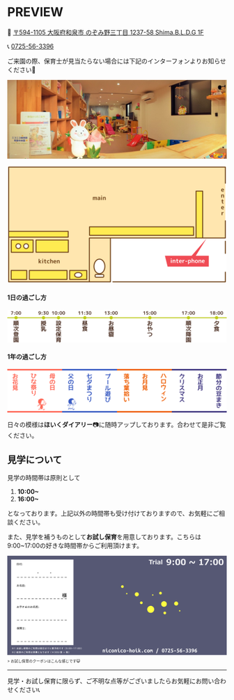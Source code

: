 # PREVIEW

🏡 [〒594-1105 大阪府和泉市 のぞみ野三丁目 1237-58 Shima.B.L.D.G 1F](https://goo.gl/maps/wMkEvpDmiUB2)

📞 [0725-56-3396](tel:0725563396)

ご来園の際、保育士が見当たらない場合には下記のインターフォンよりお知らせください🙇

[![as?fetch=bloburl](../image/room.2.jpg)](../image/room.2.jpg)

[![as?fetch=hast](../svg/preview.room.svg)](../svg/preview.room.svg)

#### 1日の過ごし方

[![as?fetch=hast](../svg/preview.day.svg)](../svg/preview.day.svg)

<!--

空いている時間帯は主に遊んでいます。季節感のある遊びなど、その時々に応じてする遊びが決まります。また、お散歩に出かけることも多いです。

### 定番のお散歩コース Google My Map

* oge
  * 風がいい
* few
  * 遊具が充実している

-->

#### 1年の過ごし方

[![as?fetch=hast](../svg/preview.year.svg)](../svg/preview.year.svg)

日々の模様は**ほいくダイアリー**📷に随時アップしております。合わせて是非ご覧ください。

<!--
![as?fetch=bloburl&className=preview_square](../image/preview.spring.jpg)
![as?fetch=bloburl&className=preview_square](../image/preview.summer.jpg)
![as?fetch=bloburl&className=preview_square](../image/preview.fall.jpg)
![as?fetch=bloburl&className=preview_square](../image/preview.winter.jpg)
-->

<!--
#### [🌏地図🏃](https://drive.google.com/open?id=183-KK2iIdtZssIV-K_zXllTHb5YFmec4&usp=sharing)

↑お散歩に利用する街のお気に入りスポットをまとめています。(随時更新)
-->


## 見学について
見学の時間帯は原則として

1. **10:00~**
1. **16:00~**

となっております。上記以外の時間帯も受け付けておりますので、お気軽にご相談ください。

また、見学を補うものとして**お試し保育**を用意しております。こちらは9:00~17:00の好きな時間帯からご利用頂けます。

[![as?fetch=bloburl](../image/trial.coupon.png)](../image/trial.coupon.png)
<span style="font-size:0.6em;">> お試し保育のクーポンはこんな感じです😺</span>


***

見学・お試し保育に限らず、ご不明な点等がございましたらお気軽にお問い合わせください📞